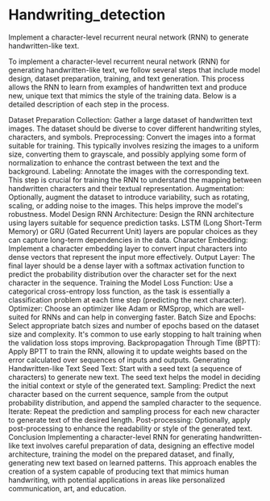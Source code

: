 
# Handwriting_detection
Implement a character-level recurrent neural network (RNN) to generate handwritten-like text.

To implement a character-level recurrent neural network (RNN) for generating handwritten-like text, we follow several steps that include model design, dataset preparation, training, and text generation. This process allows the RNN to learn from examples of handwritten text and produce new, unique text that mimics the style of the training data. Below is a detailed description of each step in the process.

Dataset Preparation
Collection: Gather a large dataset of handwritten text images. The dataset should be diverse to cover different handwriting styles, characters, and symbols.
Preprocessing: Convert the images into a format suitable for training. This typically involves resizing the images to a uniform size, converting them to grayscale, and possibly applying some form of normalization to enhance the contrast between the text and the background.
Labeling: Annotate the images with the corresponding text. This step is crucial for training the RNN to understand the mapping between handwritten characters and their textual representation.
Augmentation: Optionally, augment the dataset to introduce variability, such as rotating, scaling, or adding noise to the images. This helps improve the model's robustness.
Model Design
RNN Architecture: Design the RNN architecture using layers suitable for sequence prediction tasks. LSTM (Long Short-Term Memory) or GRU (Gated Recurrent Unit) layers are popular choices as they can capture long-term dependencies in the data.
Character Embedding: Implement a character embedding layer to convert input characters into dense vectors that represent the input more effectively.
Output Layer: The final layer should be a dense layer with a softmax activation function to predict the probability distribution over the character set for the next character in the sequence.
Training the Model
Loss Function: Use a categorical cross-entropy loss function, as the task is essentially a classification problem at each time step (predicting the next character).
Optimizer: Choose an optimizer like Adam or RMSprop, which are well-suited for RNNs and can help in converging faster.
Batch Size and Epochs: Select appropriate batch sizes and number of epochs based on the dataset size and complexity. It's common to use early stopping to halt training when the validation loss stops improving.
Backpropagation Through Time (BPTT): Apply BPTT to train the RNN, allowing it to update weights based on the error calculated over sequences of inputs and outputs.
Generating Handwritten-like Text
Seed Text: Start with a seed text (a sequence of characters) to generate new text. The seed text helps the model in deciding the initial context or style of the generated text.
Sampling: Predict the next character based on the current sequence, sample from the output probability distribution, and append the sampled character to the sequence.
Iterate: Repeat the prediction and sampling process for each new character to generate text of the desired length.
Post-processing: Optionally, apply post-processing to enhance the readability or style of the generated text.
Conclusion
Implementing a character-level RNN for generating handwritten-like text involves careful preparation of data, designing an effective model architecture, training the model on the prepared dataset, and finally, generating new text based on learned patterns. This approach enables the creation of a system capable of producing text that mimics human handwriting, with potential applications in areas like personalized communication, art, and education.
